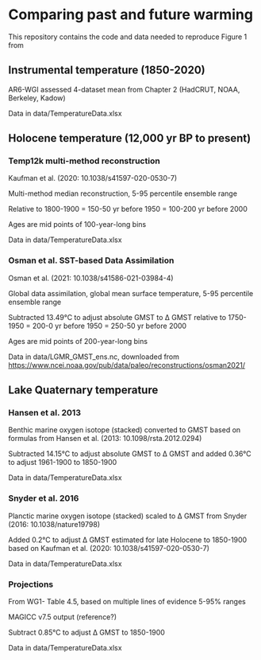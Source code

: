 # Comparing past and future warming

This repository contains the code and data needed to reproduce Figure 1 from 


## Instrumental temperature (1850-2020)
AR6-WGI assessed 4-dataset mean from Chapter 2 (HadCRUT, NOAA, Berkeley, Kadow)

Data in data/TemperatureData.xlsx

## Holocene temperature (12,000 yr BP to present)

### Temp12k multi-method reconstruction
Kaufman et al. (2020: 10.1038/s41597-020-0530-7)

Multi-method median reconstruction, 5-95 percentile ensemble range

Relative to 1800-1900 = 150-50 yr before 1950 = 100-200 yr before 2000

Ages are mid points of 100-year-long bins

Data in data/TemperatureData.xlsx

### Osman et al. SST-based Data Assimilation
Osman et al. (2021: 10.1038/s41586-021-03984-4)

Global data assimilation, global mean surface temperature, 5-95 percentile ensemble range

Subtracted 13.49°C to adjust absolute GMST to ∆ GMST relative to 1750-1950 = 200-0 yr before 1950 = 250-50 yr before 2000

Ages are mid points of 200-year-long bins

Data in data/LGMR_GMST_ens.nc, downloaded from https://www.ncei.noaa.gov/pub/data/paleo/reconstructions/osman2021/

## Lake Quaternary temperature

### Hansen et al. 2013

Benthic marine oxygen isotope (stacked) converted to GMST based on formulas from Hansen et al. (2013: 10.1098/rsta.2012.0294)

Subtracted 14.15°C to adjust absolute GMST to ∆ GMST and added 0.36°C to adjust 1961-1900 to 1850-1900

Data in data/TemperatureData.xlsx

### Snyder et al. 2016

Planctic marine oxygen isotope (stacked) scaled to ∆ GMST from Snyder (2016: 10.1038/nature19798)

Added 0.2°C to adjust ∆ GMST estimated for late Holocene to 1850-1900 based on Kaufman et al. (2020: 10.1038/s41597-020-0530-7)

Data in data/TemperatureData.xlsx

### Projections
From WG1- Table 4.5, based on multiple lines of evidence 5-95% ranges

MAGICC v7.5 output (reference?)

Subtract 0.85°C to adjust ∆ GMST to 1850-1900

Data in data/TemperatureData.xlsx